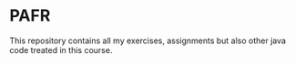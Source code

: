 # PAFR

This repository contains all my exercises, assignments but also other java code treated in this course.
